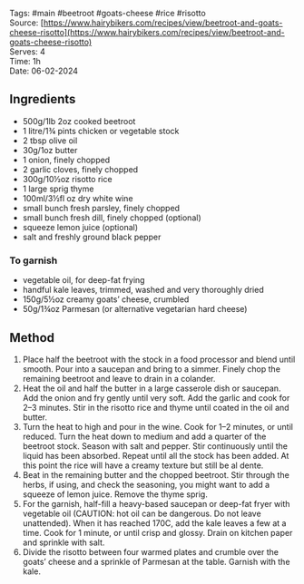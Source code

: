 Tags: #main #beetroot #goats-cheese #rice #risotto  
Source: [https://www.hairybikers.com/recipes/view/beetroot-and-goats-cheese-risotto](https://www.hairybikers.com/recipes/view/beetroot-and-goats-cheese-risotto)  
Serves: 4  
Time: 1h  
Date: 06-02-2024  

## Ingredients

- 500g/1lb 2oz cooked beetroot
- 1 litre/1¾ pints chicken or vegetable stock
- 2 tbsp olive oil
- 30g/1oz butter
- 1 onion, finely chopped
- 2 garlic cloves, finely chopped
- 300g/10½oz risotto rice
- 1 large sprig thyme
- 100ml/3½fl oz dry white wine
- small bunch fresh parsley, finely chopped
- small bunch fresh dill, finely chopped (optional)
- squeeze lemon juice (optional)
- salt and freshly ground black pepper

### To garnish

- vegetable oil, for deep-fat frying
- handful kale leaves, trimmed, washed and very thoroughly dried
- 150g/5½oz creamy goats’ cheese, crumbled
- 50g/1¾oz Parmesan (or alternative vegetarian hard cheese)

## Method

1. Place half the beetroot with the stock in a food processor and blend until smooth. Pour into a saucepan and bring to a simmer. Finely chop the remaining beetroot and leave to drain in a colander.
2. Heat the oil and half the butter in a large casserole dish or saucepan. Add the onion and fry gently until very soft. Add the garlic and cook for 2–3 minutes. Stir in the risotto rice and thyme until coated in the oil and butter.
3. Turn the heat to high and pour in the wine. Cook for 1–2 minutes, or until reduced. Turn the heat down to medium and add a quarter of the beetroot stock. Season with salt and pepper. Stir continuously until the liquid has been absorbed. Repeat until all the stock has been added. At this point the rice will have a creamy texture but still be al dente.
4. Beat in the remaining butter and the chopped beetroot. Stir through the herbs, if using, and check the seasoning, you might want to add a squeeze of lemon juice. Remove the thyme sprig.
5. For the garnish, half-fill a heavy-based saucepan or deep-fat fryer with vegetable oil (CAUTION: hot oil can be dangerous. Do not leave unattended). When it has reached 170C, add the kale leaves a few at a time. Cook for 1 minute, or until crisp and glossy. Drain on kitchen paper and sprinkle with salt.
6. Divide the risotto between four warmed plates and crumble over the goats’ cheese and a sprinkle of Parmesan at the table. Garnish with the kale.